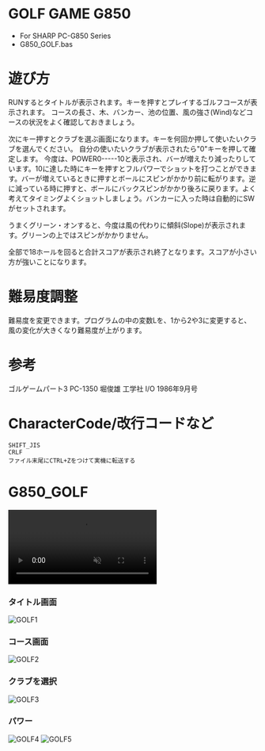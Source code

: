# GOLF GAME G850
- For SHARP PC-G850 Series
- G850_GOLF.bas

# 遊び方
RUNするとタイトルが表示されます。キーを押すとプレイするゴルフコースが表示されます。
コースの長さ、木、バンカー、池の位置、風の強さ(Wind)などコースの状況をよく確認しておきましょう。

次にキー押すとクラブを選ぶ画面になります。キーを何回か押して使いたいクラブを選んでください。
自分の使いたいクラブが表示されたら"0"キーを押して確定します。
今度は、POWER0-----10と表示され、バーが増えたり減ったりしています。10に達した時にキーを押すとフルパワーでショットを打つことができます。バーが増えているときに押すとボールにスピンがかかり前に転がります。逆に減っている時に押すと、ボールにバックスピンがかかり後ろに戻ります。よく考えてタイミングよくショットしましょう。バンカーに入った時は自動的にSWがセットされます。

うまくグリーン・オンすると、今度は風の代わりに傾斜(Slope)が表示されます。グリーンの上ではスピンがかかりません。

全部で18ホールを回ると合計スコアが表示され終了となります。スコアが小さい方が強いことになります。

# 難易度調整
難易度を変更できます。プログラムの中の変数Lを、1から2や3に変更すると、風の変化が大きくなり難易度が上がります。

# 参考
ゴルゲームパート3 PC-1350 堀俊雄 工学社 I/O 1986年9月号

# CharacterCode/改行コードなど
```
SHIFT_JIS
CRLF
ファイル末尾にCTRL+Zをつけて実機に転送する
```

# G850_GOLF
<div><video controls src="https://github.com/yoneworld/G850_GOLF/assets/2682671/da8bc3ee-bafc-417b-8715-f2ee7957b406" muted="false"></video></div>

### タイトル画面
![GOLF1](https://github.com/yoneworld/G850_GOLF/assets/2682671/5852bbc7-377e-480c-80cc-dee9ada9d00c)

### コース画面
![GOLF2](https://github.com/yoneworld/G850_GOLF/assets/2682671/1c66cf81-8790-468a-9cf9-00212542ed72)

### クラブを選択
![GOLF3](https://github.com/yoneworld/G850_GOLF/assets/2682671/d9188b14-e039-4411-ac27-3040cbfdc801)

### パワー
![GOLF4](https://github.com/yoneworld/G850_GOLF/assets/2682671/9443ea58-7ba1-48e7-bc50-7e29dbb5bcb1)
![GOLF5](https://github.com/yoneworld/G850_GOLF/assets/2682671/c862962e-00a7-4f96-ba89-ec1219f54d63)

